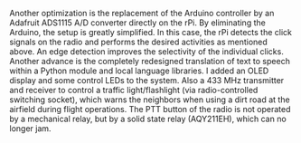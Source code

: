 Another optimization is the replacement of the Arduino controller by an Adafruit ADS1115 A/D converter directly on the rPi. By eliminating the Arduino, the setup is greatly simplified. In this case, the rPi detects the click signals on the radio and performs the desired activities as mentioned above. An edge detection improves the selectivity of the individual clicks. Another advance is the completely redesigned translation of text to speech within a Python module and local language libraries.
I added an OLED display and some control LEDs to the system. Also a 433 MHz transmitter and receiver to control a traffic light/flashlight (via radio-controlled switching socket), which warns the neighbors when using a dirt road at the airfield during flight operations.
The PTT button of the radio is not operated by a mechanical relay, but by a solid state relay (AQY211EH), which can no longer jam.




